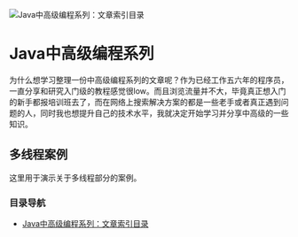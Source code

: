 ![Java中高级编程系列：文章索引目录](https://cdn.renfei.net/upload/2021/dff68fd69943474d952e375cf4783b68.jpg)

# Java中高级编程系列
为什么想学习整理一份中高级编程系列的文章呢？作为已经工作五六年的程序员，一直分享和研究入门级的教程感觉很low。而且浏览流量并不大，毕竟真正想入门的新手都报培训班去了，而在网络上搜索解决方案的都是一些老手或者真正遇到问题的人，同时我也想提升自己的技术水平，我就决定开始学习并分享中高级的一些知识。

## 多线程案例
这里用于演示关于多线程部分的案例。

### 目录导航
- [Java中高级编程系列：文章索引目录](https://www.renfei.net/posts/1003487)